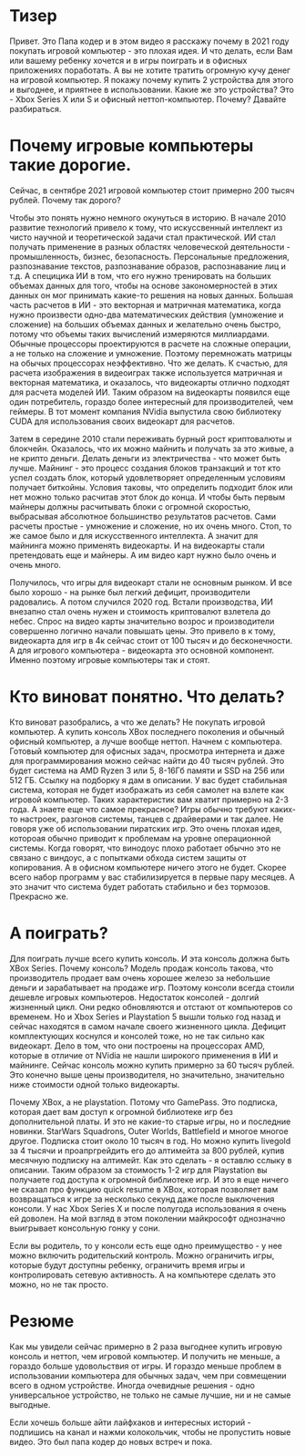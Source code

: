 # Тизер
Привет. Это Папа кодер и в этом видео я расскажу почему в 2021 году покупать игровой компьютер - это плохая идея. И что делать, если Вам или вашему ребенку хочется и в игры поиграть и в офисных приложениях поработать. А вы не хотите тратить огромную кучу денег на игровой компьютер. Я покажу почему купить 2 устройства для этого и выгоднее, и приятнее в использовании. Какие же это устройства? Это - Xbox Series X или S и офисный неттоп-компьютер. Почему? Давайте разбираться. 

# Почему игровые компьютеры такие дорогие. 

Сейчас, в сентябре 2021 игровой компьютер стоит примерно 200 тысяч рублей. Почему так дорого? 

Чтобы это понять нужно немного окунуться в историю. В начале 2010 развитие технологий привело к тому, что искуссвенный интеллект из чисто научной и теоретической задачи стал практической. ИИ стал получать применение в разных областях человеческой деятельности - промышленность, бизнес, безопасность. Персональные предложения, разпознавание текстов, разпознавание образов, распознавание лиц и т.д. А специцика ИИ в том, что его нужно тренировать на больших объемах данных для того, чтобы на основе закономерностей в этих данных он мог принимать какие-то решения на новых данных. Большая часть расчетов в ИИ - это векторная и матричная математика, когда нужно произвести одно-два математических действия (умножение и сложение) на больших объемах данных и желательно очень быстро, потому что объемы таких вычислений измеряются миллиардами. Обычные процессоры проектируются в расчете на сложные операции, а не только на сложение и умножение. Поэтому перемножать матрицы на обычых процессорах неэффективно. Что же делать. К счастью, для расчета изображения в видеоиграх также используется матричная и векторная математика, и оказалось, что видеокарты отлично подходят для расчета моделей ИИ. Таким образом на видеокарты появился еще один потребитель, гораздо более интересный для производителей, чем геймеры. В тот момент компания NVidia выпустила свою библиотеку CUDA для использования своих видеокарт для расчетов.  

Затем в середине 2010 стали переживать бурный рост криптовалюты и блокчейн. Оказалось, что их можно майнить и получать за это живые, а не крипто деньги. Делать деньги из электричества - что может быть лучше. Майнинг - это процесс создания блоков транзакций и тот кто успел создать блок, который удовлетворяет определенным условиям получает биткойны. Условия таковы, что определить подходит блок или нет можно только расчитав этот блок до конца. И чтобы быть первым майнеры должны расчитывать блоки с огромной скоростью, выбрасывая абсолютное большинство результатов расчетов. Сами расчеты простые - умножение и сложение, но их очень много. Стоп, то же самое было и для искусственного интеллекта. А значит для майнинга можно применять видеокарты. И на видеокарты стали претендовать еще и майнеры. А им видео карт нужно было очень и очень много. 

Получилось, что игры для видеокарт стали не основным рынком. И все было хорошо - на рынке был легкий дефицит, производители радовались.  А потом случился 2020 год. Встали производства, ИИ внезапно стал очень нужен и стоимость криптовалют взлетела до небес. Спрос на видео карты значительно возрос и производители совершенно логично начали повышать цены. Это привело в к тому, видеокарта для игр в 4к сейчас стоит от 100 тысяч и до бесконечности. А для игрового компьютера - видеокарта это основной компонент. Именно поэтому игровые компьютеры так и стоят. 

# Кто виноват понятно. Что делать? 

Кто виноват разобрались, а что же делать? Не покупать игровой компьютер. А купить консоль XBox последнего поколения и обычный офисный компьютер, а лучше вообще неттоп. Начнем с компьютера. Готовый компьютер для офисных задач, просмотра интернета и даже для программирования можно сейчас найти до 40 тысяч рублей. Это будет система на AMD Ryzen 3 или 5, 8-16Гб памяти и SSD на 256 или 512 ГБ. Ссылку на подборку я дам в описании. 
У вас будет стабильная система, которая не будет изображать из себя самолет на взлете как игровой компьютер. Таких характеристик вам хватит примерно на 2-3 года. А знаете еще что самое прекрасное? Игры обычно требуют каких-то настроек, разгонов системы, танцев с драйверами и так далее. Не говоря уже об использовании пиратских игр. Это очень плохая идея, котороая обычно приводит к проблемам на уровне операционной системы. Когда говорят, что винодоус плохо работает обычно это не связано с виндоус, а с попытками обхода систем защиты от копирования. А в офисном компьютере ничего этого не будет. Скорее всего набор программ у вас стабилизируется в первые пару месяцев. А это значит что система будет работать стабильно и без тормозов. Прекрасно же. 

# А поиграть? 

Для поиграть лучше всего купить консоль. И эта консоль должна быть XBox Series. Почему консоль? Модель продаж консоль такова, что производитель продает вам очень хорошее железо за небольшие деньги и зарабатывает на продаже игр. Поэтому консоли всегда стоили дешевле игровых компьютеров. Недостаток консолей - долгий жизненный цикл. Они редко обновляются и отстают от компьютеров со временем. Но и Xbox Series и Playstation 5 вышли только год назад и сейчас находятся в самом начале своего жизненного цикла. Дефицит комплектующих коснулся и консолей тоже, но не так сильно как видеокарт. Дело в том, что они построены на процессорах AMD, которые в отличие от NVidia не нашли широкого применения в ИИ и майнинге. Сейчас консоль можно купить примерно за 60 тысяч рублей. Это конечно выше цены производителя, но значительно, значительно ниже стоимости одной только видеокарты. 

Почему XBox, а не playstation. Потому что GamePass. Это подписка, которая дает вам доступ к огромной библиотеке игр без дополнительной платы. И это не какие-то старые игры, но и последние новинки. StarWars Squadrons, Outer Worlds, Battlefield и многое многое другое. Подписка стоит около 10 тысяч в год. Но можно купить livegold за 4 тысячи и проапргрейдить его до алтимейта за 800 рублей, купив месячную подписку на алтимейт. Как это сделать - я оставлю сслыку в описании. 
Таким образом за стоимость 1-2 игр для Playstation вы получаете год доступа к огромной библиотеке игр. И это я еще ничего не сказал про функцию quick resume в XBox, которая позволяет вам возвращаться к игре за несколько секунд даже после выключения консоли. У нас Xbox Series X и после полугода использования я очень ей доволен.
На мой взгляд в этом поколении майкрософт однозначно выигрывает консольную гонку у сони. 

Если вы родитель, то у консоли есть еще одно преимущество - у нее можно включить родительский контроль. Можно ограничить игры, которые будут доступны ребенку, ограничить время игры и контролировать сетевую активность. А на компьютере сделать это можно, но не так просто.

# Резюме

Как мы увидели сейчас примерно в 2 раза выгоднее купить игровую консоль и неттоп, чем игровой компьютер. И получить не меньше, а гораздо больше удовольствия от игры. И гораздо меньше проблем в использовании компьютера для обычных задач, чем при совмещении всего в одном устройстве. Иногда очевидные решения - одно универсальное устройство, не только не самые лучшие, ни и не самые выгодные. 

Если хочешь больше айти лайфхаков и интересных историй - подпишись на канал и нажми колокольчик, чтобы не пропустить новые видео. Это был папа кодер до новых встреч и пока. 
